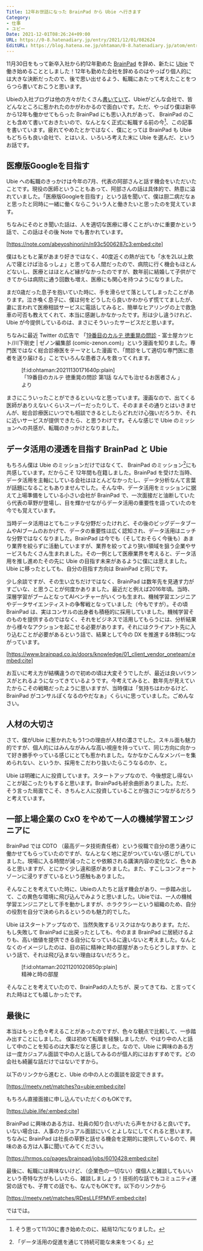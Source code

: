 ```yaml
---
Title: 12年お世話になった BrainPad から Ubie へ行きます
Category:
- 仕事
- ユビー
Date: 2021-12-01T08:26:24+09:00
URL: https://0-8.hatenadiary.jp/entry/2021/12/01/082624
EditURL: https://blog.hatena.ne.jp/ohtaman/0-8.hatenadiary.jp/atom/entry/13574176438038106069
---
```


11月30日をもって新卒入社から約12年勤めた [BrainPad](https://www.brainpad.co.jp/) を辞め、新たに [Ubie](https://ubie.life/) で働き始めることとしました！12年も勤めた会社を辞めるのはやっぱり個人的には大きな決断だったので、後で思い出せるよう、転職にあたって考えたことをつらつら書いておこうと思います。

Ubieの入社ブログは他の方々がたくさん[書いていて](https://note.com/ubie/m/me260d3df472a/hashtag/386195)、Ubieがどんな会社で、皆どんなところに惹かれたのかがわかるので面白いです。ただ、やっぱり僕は新卒から12年も働かせてもらった BrainPad にも思い入れがあって、 BrainPad のことも含めて書いておきたいので、なんとなく正式に転職する前の今[^1]、この記事を書いています。疲れてやめたとかではなく、僕にとっては BrainPad も Ubie もどちらも良い会社で、とはいえ、いろいろ考えた末に Ubie を選んだ、というお話です。

[^1]: そう思って11/30に書き始めたのに、結局12/1になりました。

## 医療版Googleを目指す

Ubie への転職のきっかけは今年の7月、代表の阿部さんと話す機会をいただいたことです。現役の医師ということもあって、阿部さんの話は具体的で、熱意に溢れていました。「医療版Googleを目指す」という話を聞いて、僕は厨二病だなぁと思ったと同時に一緒に働くならこういう人と働きたいと思ったのを覚えています。

ちなみにそのとき聞いた話は、人を適切な医療に導くことがいかに重要かという話で、この話はその後 Note でも書かれています。

[https://note.com/abeyoshinori/n/n93c5006287c3:embed:cite]

僕はもともと薬があまり好きではなく、40度近くの熱が出ても「水を2L以上飲んで寝とけば治るっしょ」と思ってる人間だったので、病院に行く機会もほとんどないし、医療とはほとんど縁がなかったのですが、数年前に結婚して子供ができてからは病院に通う回数も増え、医療にも関心を持つようになりました。

まだ0歳だった息子を抱いていた時に、手を滑らせて落としてしまったことがあります。泣き喚く息子に、僕は何をどうしたら良いかわからず慌ててましたが、妻に言われて医療相談サービスに電話してみると、簡単なヒアリングの上で救急車の可否も教えてくれて、本当に感謝しかなかったです。形は少し違うけれど、 Ubie が今提供しているのは、まさにそういったサービスだと思います。

ちなみに最近 Twitter の広告で 「[19番目のカルテ  徳重晃の問診](https://comic-zenon.com/episode/3269754496381590719) - 富士屋カツヒト/川下剛史  | ゼノン編集部 (comic-zenon.com)」という漫画を知りました。専門医ではなく総合診療医をテーマとした漫画で、「問診をして適切な専門医に患者を送り届ける」ことでいろんな患者さんを救ってくれます。

<figure class="figure-image figure-image-fotolife" title="「19番目のカルテ  徳重晃の問診  第1話 なんでも治せるお医者さん 」より">[f:id:ohtaman:20211130171640p:plain]<figcaption>「19番目のカルテ  徳重晃の問診  第1話 なんでも治せるお医者さん 」より</figcaption></figure>

まさにこういったことができるといいなと思っています。漫画なので、出てくる医師がありえないくらいスーパーだったりして、そのままその通りとはいきませんが、総合診療医にいつでも相談できるとしたらどれだけ心強いだろうか、それに近いサービスが提供できたら、と思うわけです。そんな感じで Ubie のミッションへの共感が、転職のきっかけとなりました。


## データ活用の浸透を目指す BrainPad と Ubie

もちろん僕は Ubie のミッションだけではなくて、 BrainPad のミッション[^2]にも共感しています。だからこそ 12年間も在籍しました。BrainPad を受けた当時、データ活用を主軸にしている会社はほとんどなかったし、データ分析なんて言葉が話題になることもありませんでした。そんな中、データ活用をミッションに据えて上場準備をしている小さい会社が BrainPad で、一次面接だと油断していたら代表の草野が登場し、目を輝かせながらデータ活用の重要性を語っていたのを今でも覚えています。

[^2]: 「データ活用の促進を通じて持続可能な未来をつくる」

当時データ活用はとてもニッチな分野だったけれど、その後のビッグデータブームやAIブームのおかげで、データの重要性は広く認知され、データ活用はニッチな分野ではなくなりました。BrainPad は今でも（そしておそらく今後も）あまり業界を絞らずに活動していますが、業界を絞ってより狭い領域を狙う企業やサービスもたくさん生まれました。その一例として医療業界を考えると、データ活用を推し進めたその先に Ubie の目指す未来があるように僕には思えました。Ubie に移ったとしても、自分の目指す方向は BrainPad と同じです。

少し余談ですが、その生い立ちだけではなく、BrainPad は数年先を見通す力がすごいな、と思うことが何度かありました。最近だと例えば2016年頃。当時、深層学習がブームとなってAIベンチャーがいくつも生まれ、機械学習エンジニアやデータサイエンティストの争奪戦となっていました（今もですが）。その頃 BrainPad は、実はコンサルの出身者も積極的に採用していました。機械学習そのものを提供するのではなく、それをビジネスで活用してもらうには、分析結果から様々なアクションを起こせる必要があります。それにはクライアント先に入り込むことが必要があるという話で、結果として今の DX を推進する体制につながっています。


[https://www.brainpad.co.jp/doors/knowledge/01_client_vendor_oneteam/:embed:cite]

お互いに考え方が結構違うので初めの頃は大変そうでしたが、最近は良いバランスがとれるようになってきているようです。今考えてみると、数年先が見えていたからこその戦略だったように思いますが、当時僕は「気持ちはわかるけど、BrainPad がコンサルぽくなるのやだなぁ」くらいに思っていました。ごめんなさい。


## 人材の大切さ

さて、僕がUbie に惹かれたもう1つの理由が人材の濃さでした。スキル面も魅力的ですが、個人的にはみんながみんな高い視座を持っていて、同じ方向に向かって好き勝手やっている感じにとても惹かれました。なかなかこんなメンバーを集められない、というか、採用をこだわり抜いたらこうなるのか、と。

Ubie は明確に人に投資しています。スタートアップなので、今後想定し得ないことが起こったりもすると思います。BrainPadも紆余曲折ありました。ただ、そう言った局面でこそ、きちんと人に投資していることが強さにつながるだろうと考えています。

## 一部上場企業の CxO をやめて一人の機械学習エンジニアに

BrainPad では CDTO （最高データ技術責任者）という役職で自分の思う通りに働かせてもらっていたのですが、なんとなく地に足がついていない感じがしていました。現場に入る時間が減ったことや依頼される講演内容の変化など、色々あると思いますが、とにかく少し違和感がありました。また、すこしコンフォートゾーンに浸りすぎているという感触もありました。

そんなことを考えていた時に、Ubieの人たちと話す機会があり、一歩踏み出して、この異色な環境に飛び込んでみようと思いました。Ubieでは、一人の機械学習エンジニアとして手を動かしますが、ホラクラシーという組織のため、自分の役割を自分で決められるというのも魅力的でした。


Ubie はスタートアップなので、当然失敗するリスクはかなりあります。ただ、もし失敗して BrainPad に出戻ったとしても、今のまま BrainPad に居続けるよりも、高い価値を提供できる自分になっているに違いないと考えました。なんとなくのイメージしたのは、目の前に精神と時の部屋があったらどうしますか、という話で、それは飛び込まない理由はないだろうと。

<figure class="figure-image figure-image-fotolife" title="精神と時の部屋">[f:id:ohtaman:20211201020850p:plain]<figcaption>精神と時の部屋</figcaption></figure>


そんなことを考えていたので、BrainPadの人たちが、戻ってきてね、と言ってくれた時はとても嬉しかったです。

## 最後に

本当はもっと色々考えることがあったのですが、色々な観点で比較して、一歩踏み出すことにしました。
僕は初めて転職を経験しましたが、やはり中の人と話して中のことを知るのは大事だなと感じました。なので、Ubie に興味のある方は一度カジュアル面談で中の人と話してみるのが個人的にはおすすめです。どの会社も綺麗な話だけではないですから。

以下のリンクから進むと、Ubie の中の人との面談を設定できます。

[https://meety.net/matches?q=ubie:embed:cite]

もちろん直接面接に申し込んでいただくのもOKです。

[https://ubie.life/:embed:cite]


BrainPad に興味のある方は、社員の知り合いがいたら声をかけると良いです。いない場合は、人事のカジュアル面談にいくとよしなにしてくれると思います。ちなみに BrainPad は社長の草野と話せる機会を定期的に提供しているので、興味のある方は人事に聞いてみてください。

[https://hrmos.co/pages/brainpad/jobs/6010428:embed:cite]


最後に、転職には興味ないけど、（企業色の一切ない）僕個人と雑談してもいいという奇特な方がもしいたら、雑談しましょう！技術的な話でもコミュニティ運営の話でも、子育ての話でも、なんでもOKです。以下のリンクから


[https://meety.net/matches/RDesLLFfPMVF:embed:cite]



ではでは。



